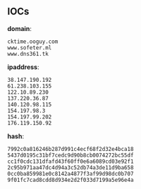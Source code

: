 
## IOCs

__domain__:

```text
cktime.ooguy.com
www.sofeter.ml
www.dns361.tk
```
__ipaddress__:

```text
38.147.190.192
61.238.103.155
122.10.89.230
137.220.36.87
140.120.98.115
154.197.98.3
154.197.99.202
176.119.150.92
```
__hash__:

```text
7992c0a816246b287d991c4ecf68f2d32e4bca18
5437d0195c31bf7cedc9d90b8cb0074272bc55df
cc1f0cdc131dfafd43f60ff0e6a6089cd03e92f1
2c95b971aa47dc4d94a3c52db74a3de11d9ba658
0cc0ba859981e0c8142a4877f3af99d98dc0b707
9f01fc7cad8cdd8d934e2d2f033d7199a5e96e4a
```